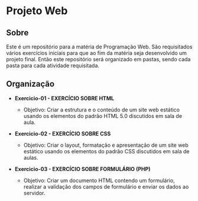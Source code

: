 # Projeto Web
## Sobre
Este é um repositório para a matéria de Programação Web. São requisitados vários exercícios iniciais para que ao fim da matéria seja desenvolvido um projeto final. Então este repositório será organizado em pastas, sendo cada pasta para cada atividade requisitada.

## Organização
- **Exercicio-01 - EXERCÍCIO SOBRE HTML**
	- Objetivo: Criar a estrutura e o conteúdo de um site web estático usando os elementos do padrão
HTML 5.0 discutidos em sala de aula.

- **Exercicio-02 - EXERCÍCIO SOBRE CSS**
	- Objetivo: Criar o layout, formatação e apresentação de um site web estático usando os elementos
do padrão CSS discutidos em sala de aulas.

- **Exercicio-03 - EXERCÍCIO SOBRE FORMULÁRIO (PHP)**
	- Objetivo: Criar um documento HTML contendo um formulário, realizar a validação dos campos de
formulário e enviar os dados ao servidor.